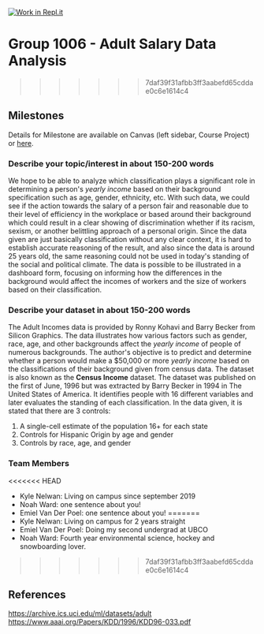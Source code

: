 [![Work in Repl.it](https://classroom.github.com/assets/work-in-replit-14baed9a392b3a25080506f3b7b6d57f295ec2978f6f33ec97e36a161684cbe9.svg)](https://classroom.github.com/online_ide?assignment_repo_id=358643&assignment_repo_type=GroupAssignmentRepo)

# Group 1006 - Adult Salary Data Analysis
>>>>>>> 7daf39f31afbb3ff3aabefd65cddae0c6e1614c4

## Milestones

Details for Milestone are available on Canvas (left sidebar, Course Project) or [here](https://firas.moosvi.com/courses/data301/project/milestone01.html).

### Describe your topic/interest in about 150-200 words

We hope to be able to analyze which classification plays a significant role in determining a person's *yearly income* based on their background specification such as age, gender, ethnicity, etc. With such data, we could see if the action towards the salary of a person fair and reasonable due to their level of efficiency in the workplace or based around their background which could result in a clear showing of discrimination whether if its racism, sexism, or another belittling approach of a personal origin. Since the data given are just basically classification without any clear context, it is hard to establish accurate reasoning of the result, and also since the data is around 25 years old, the same reasoning could not be used in today's standing of the social and political climate. The data is possible to be illustrated in a dashboard form, focusing on informing how the differences in the background would affect the incomes of workers and the size of workers based on their classification.

### Describe your dataset in about 150-200 words

The Adult Incomes data is provided by Ronny Kohavi and Barry Becker from Silicon Graphics. The data illustrates how various factors such as gender, race, age, and other backgrounds affect the *yearly income* of people of numerous backgrounds. The author's objective is to predict and determine whether a person would make a $50,000 or more *yearly income* based on the classifications of their background given from census data. The dataset is also known as the **Census Income** dataset. The dataset was published on the first of June, 1996 but was extracted by Barry Becker in 1994 in The United States of America. It identifies people with 16 different variables and later evaluates the standing of each classification. In the data given, it is stated that there are 3 controls: 
1. A single-cell estimate of the population 16+ for each state
2. Controls for Hispanic Origin by age and gender
3. Controls by race, age, and gender 

### Team Members

<<<<<<< HEAD
- Kyle Nelwan: Living on campus since september 2019
- Noah Ward: one sentence about you!
- Emiel Van Der Poel: one sentence about you!
=======
- Kyle Nelwan: Living on campus for 2 years straight
- Emiel Van Der Poel: Doing my second undergrad at UBCO
- Noah Ward: Fourth year environmental science, hockey and snowboarding lover.
>>>>>>> 7daf39f31afbb3ff3aabefd65cddae0c6e1614c4

## References

https://archive.ics.uci.edu/ml/datasets/adult
https://www.aaai.org/Papers/KDD/1996/KDD96-033.pdf
